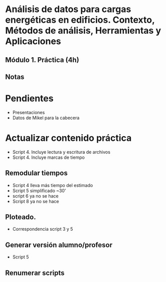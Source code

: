 # Análisis de datos para cargas energéticas en edificios. Contexto, Métodos de análisis, Herramientas y Aplicaciones

## Módulo 1. Práctica (4h)
## Notas

# Pendientes
- Presentaciones
- Datos de Mikel para la cabecera

# Actualizar contenido práctica
- Script 4. Incluye lectura y escritura de archivos
- Script 4. Incluye marcas de tiempo

## Remodular tiempos
- Script 4 lleva más tiempo del estimado
- Script 5 simplificado ~30'
- script 6 ya no se hace
- Script 8 ya no se hace

## Ploteado.
- Correspondencia script 3 y 5

## Generar versión alumno/profesor
- Script 5

## Renumerar scripts